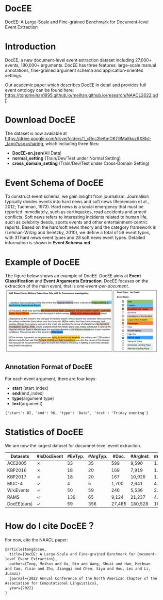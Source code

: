 # DocEE
DocEE: A Large-Scale and Fine-grained Benchmark for Document-level Event Extraction


# Introduction
DocEE, a new document-level event extraction dataset including 27,000+ events, 180,000+ arguments. DocEE has three features: large-scale manual annotations, fine-grained argument schema and application-oriented settings.

Our academic paper which describes DocEE in detail and provides full event ontology can be found here: https://tongmeihan1995.github.io/meihan.github.io/research/NAACL2022.pdf.

# Download DocEE
The dataset is now available at https://drive.google.com/drive/folders/1_cRnc2leAmOKT9Ma8koz6X8Ivl-_lapp?usp=sharing, which including three files:

- **DocEE-en.json**(All Data) 
- **normal_setting** (Train/Dev/Test under Normal Setting)
- **cross_domain_setting** (Train/Dev/Test under Cross-Domain Setting)

# Event Schema of DocEE
To construct event schema, we gain insight from journalism. Journalism typically divides events into hard news and soft news (Reinemann et al., 2012; Tuchman, 1973). Hard news is a social emergency that must be reported immediately, such as earthquakes, road accidents and armed conflicts. Soft news refers to interesting incidents related to human life, such as celebrity deeds, sports events and other entertainment-centric reports. Based on the hard/soft news theory and the category framework in (Lehman-Wilzig and Seletzky, 2010), we define a total of 59 event types, with 31 hard news event types and 28 soft news event types. Detailed information is shown in **Event Schema.md**.

# Example of DocEE
The figure below shows an example of DocEE. DocEE aims at **Event Classification** and **Event Arguments Extraction**. DocEE focuses on the extraction of the main event, that is *one-event-per-document*. 
![image](https://github.com/tongmeihan1995/DocEE/blob/main/image/dataset_display.png)

## Annotation Format of DocEE
For each event argument, there are four keys:
- **start** (start_index)
- **end**(end_index)
- **type**(argument type)
- **text**(argument)
```
{'start': 82, 'end': 96, 'type': 'Date', 'text': 'Friday evening'}
```


# Statistics of DocEE
We are now the largest dataset for documnet-level event extraction.

| Datasets | #isDocEvent | #EvTyp. |#ArgTyp.| #Doc. | #ArgInst. | #ArgScat.|
| --- | --- | --- | --- | --- | --- | --- |
| ACE2005 | ✗ | 33 | 35 | 599 | 9,590 | 1.0 |
| KBP2016 | ✗ | 18 | 20 | 169 | 7,919 | 1.0 |
| KBP2017 | ✗ | 18 | 20 | 167 | 10,929 | 1.0 |
| MUC-4 | ✓ | 4 | 5 | 1,700 | 2,641 | 4.0 |
| WikiEvents | ✓ | 50 | 59 | 246 | 5,536 | 2.2 |   
| RAMS | ✓ | 139 | 65 | 9,124 | 21,237 | 4.8 |
| DocEE(ours) | ✓ | 59 | 356 | 27,485 | 180,528 |  10.2 | 


# How do I cite DocEE？
For now, cite the NAACL paper:
```
@article{tongdocee,
  title={DocEE: A Large-Scale and Fine-grained Benchmark for Document-level Event Extraction},
  author={Tong, Meihan and Xu, Bin and Wang, Shuai and Han, Meihuan and Cao, Yixin and Zhu, Jiangqi and Chen, Siyu and Hou, Lei and Li, Juanzi}
  journal={2022 Annual Conference of the North American Chapter of the Association for Computational Linguistics},
  year={2022}
}
```
